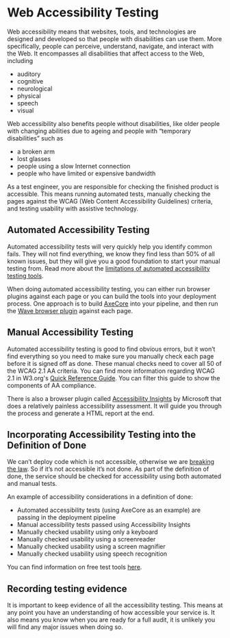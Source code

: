 # Web Accessibility Testing

Web accessibility means that websites, tools, and technologies are designed and developed so that people with disabilities can use them. More specifically, people can perceive, understand, navigate, and interact with the Web.  It encompasses all disabilities that affect access to the Web, including

* auditory
* cognitive
* neurological
* physical
* speech
* visual

Web accessibility also benefits people without disabilities, like older people with changing abilities due to ageing and people with “temporary disabilities” such as

* a broken arm
* lost glasses
* people using a slow Internet connection
* people who have limited or expensive bandwidth

As a test engineer, you are responsible for checking the finished product is accessible. This means running automated tests, manually checking the pages against the WCAG (Web Content Accessibility Guidelines) criteria, and testing usability with assistive technology.

## Automated Accessibility Testing

Automated accessibility tests will very quickly help you identify common fails. They will not find everything, we know they find less than 50% of all known issues, but they will give you a good foundation to start your manual testing from. Read more about the [limitations of automated accessibility testing tools](https://alphagov.github.io/accessibility-tool-audit/).

When doing automated accessibility testing, you can either run browser plugins against each page or you can build the tools into your deployment process. One approach is to build [AxeCore](https://github.com/dequelabs/axe-core) into your pipeline, and then run the [Wave browser plugin](https://wave.webaim.org/extension/) against each page.

## Manual Accessibility Testing

Automated accessibility testing is good to find obvious errors, but it won’t find everything so you need to make sure you manually check each page before it is signed off as done.  These manual checks need to cover all 50 of the WCAG 2.1 AA criteria.  You can find more information regarding WCAG 2.1 in W3.org's [Quick Reference Guide](https://www.w3.org/WAI/WCAG21/quickref/).  You can filter this guide to show the components of AA compliance.

There is also a browser plugin called [Accessibility Insights](https://accessibilityinsights.io/) by Microsoft that does a relatively painless accessibility assessment. It will guide you through the process and generate a HTML report at the end.

## Incorporating Accessibility Testing into the Definition of Done

We can’t deploy code which is not accessible, otherwise we are [breaking the law](https://www.gov.uk/guidance/accessibility-requirements-for-public-sector-websites-and-apps). So if it’s not accessible it’s not done.  As part of the definition of done, the service should be checked for accessibility using both automated and manual tests.

An example of accessibility considerations in a definition of done:

* Automated accessibility tests (using AxeCore as an example) are passing in the deployment pipeline
* Manual accessibility tests passed using Accessibility Insights
* Manually checked usability using only a keyboard
* Manually checked usability using a screenreader
* Manually checked usability using a screen magnifier
* Manually checked usability using speech recognition

You can find information on free test tools [here](https://accessibility.blog.gov.uk/2018/09/27/assistive-technology-tools-you-can-use-at-no-cost/).

## Recording testing evidence

It is important to keep evidence of all the accessibility testing. This means at any point you have an understanding of how accessible your service is. It also means you know when you are ready for a full audit, it is unlikely you will find any major issues when doing so.
